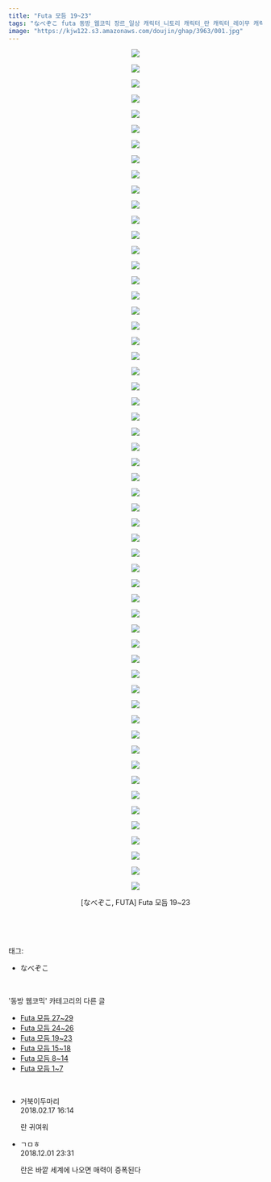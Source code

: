 ```yaml
---
title: "Futa 모듬 19~23"
tags: "なべぞこ futa 동방_웹코믹 장르_일상 캐릭터_니토리 캐릭터_란 캐릭터_레이무 캐릭터_린노스케 캐릭터_마리사 캐릭터_비봉 캐릭터_하타테"
image: "https://kjw122.s3.amazonaws.com/doujin/ghap/3963/001.jpg"
---
```

<div class="article">
<p style="text-align: center; clear: none; float: none;"><img src="{{ site.imgserver5 }}/ghap/3963/001.jpg"/></p>
<p style="text-align: center; clear: none; float: none;"><img src="{{ site.imgserver5 }}/ghap/3963/002.jpg"/></p>
<p style="text-align: center; clear: none; float: none;"><img src="{{ site.imgserver5 }}/ghap/3963/003.jpg"/></p>
<p style="text-align: center; clear: none; float: none;"><img src="{{ site.imgserver5 }}/ghap/3963/004.jpg"/></p>
<p style="text-align: center; clear: none; float: none;"><img src="{{ site.imgserver5 }}/ghap/3963/005.jpg"/></p>
<p style="text-align: center; clear: none; float: none;"><img src="{{ site.imgserver5 }}/ghap/3963/006.jpg"/></p>
<p style="text-align: center; clear: none; float: none;"><img src="{{ site.imgserver5 }}/ghap/3963/007.jpg"/></p>
<p style="text-align: center; clear: none; float: none;"><img src="{{ site.imgserver5 }}/ghap/3963/008.jpg"/></p>
<p style="text-align: center; clear: none; float: none;"><img src="{{ site.imgserver5 }}/ghap/3963/009.jpg"/></p>
<p style="text-align: center; clear: none; float: none;"><img src="{{ site.imgserver5 }}/ghap/3963/010.jpg"/></p>
<p style="text-align: center; clear: none; float: none;"><img src="{{ site.imgserver5 }}/ghap/3963/011.jpg"/></p>
<p style="text-align: center; clear: none; float: none;"><img src="{{ site.imgserver5 }}/ghap/3963/012.jpg"/></p>
<p style="text-align: center; clear: none; float: none;"><img src="{{ site.imgserver5 }}/ghap/3963/013.jpg"/></p>
<p style="text-align: center; clear: none; float: none;"><img src="{{ site.imgserver5 }}/ghap/3963/014.jpg"/></p>
<p style="text-align: center; clear: none; float: none;"><img src="{{ site.imgserver5 }}/ghap/3963/015.jpg"/></p>
<p style="text-align: center; clear: none; float: none;"><img src="{{ site.imgserver5 }}/ghap/3963/016.jpg"/></p>
<p style="text-align: center; clear: none; float: none;"><img src="{{ site.imgserver5 }}/ghap/3963/017.jpg"/></p>
<p style="text-align: center; clear: none; float: none;"><img src="{{ site.imgserver5 }}/ghap/3963/018.jpg"/></p>
<p style="text-align: center; clear: none; float: none;"><img src="{{ site.imgserver5 }}/ghap/3963/019.jpg"/></p>
<p style="text-align: center; clear: none; float: none;"><img src="{{ site.imgserver5 }}/ghap/3963/020.jpg"/></p>
<p style="text-align: center; clear: none; float: none;"><img src="{{ site.imgserver5 }}/ghap/3963/021.jpg"/></p>
<p style="text-align: center; clear: none; float: none;"><img src="{{ site.imgserver5 }}/ghap/3963/022.jpg"/></p>
<p style="text-align: center; clear: none; float: none;"><img src="{{ site.imgserver5 }}/ghap/3963/023.jpg"/></p>
<p style="text-align: center; clear: none; float: none;"><img src="{{ site.imgserver5 }}/ghap/3963/024.jpg"/></p>
<p style="text-align: center; clear: none; float: none;"><img src="{{ site.imgserver5 }}/ghap/3963/025.jpg"/></p>
<p style="text-align: center; clear: none; float: none;"><img src="{{ site.imgserver5 }}/ghap/3963/026.jpg"/></p>
<p style="text-align: center; clear: none; float: none;"><img src="{{ site.imgserver5 }}/ghap/3963/027.jpg"/></p>
<p style="text-align: center; clear: none; float: none;"><img src="{{ site.imgserver5 }}/ghap/3963/028.jpg"/></p>
<p style="text-align: center; clear: none; float: none;"><img src="{{ site.imgserver5 }}/ghap/3963/029.jpg"/></p>
<p style="text-align: center; clear: none; float: none;"><img src="{{ site.imgserver5 }}/ghap/3963/030.jpg"/></p>
<p style="text-align: center; clear: none; float: none;"><img src="{{ site.imgserver5 }}/ghap/3963/031.jpg"/></p>
<p style="text-align: center; clear: none; float: none;"><img src="{{ site.imgserver5 }}/ghap/3963/032.jpg"/></p>
<p style="text-align: center; clear: none; float: none;"><img src="{{ site.imgserver5 }}/ghap/3963/033.jpg"/></p>
<p style="text-align: center; clear: none; float: none;"><img src="{{ site.imgserver5 }}/ghap/3963/034.jpg"/></p>
<p style="text-align: center; clear: none; float: none;"><img src="{{ site.imgserver5 }}/ghap/3963/035.jpg"/></p>
<p style="text-align: center; clear: none; float: none;"><img src="{{ site.imgserver5 }}/ghap/3963/036.jpg"/></p>
<p style="text-align: center; clear: none; float: none;"><img src="{{ site.imgserver5 }}/ghap/3963/037.jpg"/></p>
<p style="text-align: center; clear: none; float: none;"><img src="{{ site.imgserver5 }}/ghap/3963/038.jpg"/></p>
<p style="text-align: center; clear: none; float: none;"><img src="{{ site.imgserver5 }}/ghap/3963/039.jpg"/></p>
<p style="text-align: center; clear: none; float: none;"><img src="{{ site.imgserver5 }}/ghap/3963/040.jpg"/></p>
<p style="text-align: center; clear: none; float: none;"><img src="{{ site.imgserver5 }}/ghap/3963/041.jpg"/></p>
<p style="text-align: center; clear: none; float: none;"><img src="{{ site.imgserver5 }}/ghap/3963/042.jpg"/></p>
<p style="text-align: center; clear: none; float: none;"><img src="{{ site.imgserver5 }}/ghap/3963/043.jpg"/></p>
<p style="text-align: center; clear: none; float: none;"><img src="{{ site.imgserver5 }}/ghap/3963/044.jpg"/></p>
<p style="text-align: center; clear: none; float: none;"><img src="{{ site.imgserver5 }}/ghap/3963/045.jpg"/></p>
<p style="text-align: center; clear: none; float: none;"><img src="{{ site.imgserver5 }}/ghap/3963/046.jpg"/></p>
<p style="text-align: center; clear: none; float: none;"><img src="{{ site.imgserver5 }}/ghap/3963/047.jpg"/></p>
<p style="text-align: center; clear: none; float: none;"><img src="{{ site.imgserver5 }}/ghap/3963/048.jpg"/></p>
<p style="text-align: center; clear: none; float: none;"><img src="{{ site.imgserver5 }}/ghap/3963/049.jpg"/></p>
<p style="text-align: center; clear: none; float: none;"><img src="{{ site.imgserver5 }}/ghap/3963/050.jpg"/></p>
<p style="text-align: center; clear: none; float: none;"><img src="{{ site.imgserver5 }}/ghap/3963/051.jpg"/></p>
<p style="text-align: center; clear: none; float: none;"><img src="{{ site.imgserver5 }}/ghap/3963/052.jpg"/></p>
<p style="text-align: center; clear: none; float: none;"><img src="{{ site.imgserver5 }}/ghap/3963/053.jpg"/></p>
<p style="text-align: center; clear: none; float: none;"><img src="{{ site.imgserver5 }}/ghap/3963/054.jpg"/></p>
<p style="text-align: center; clear: none; float: none;"><img src="{{ site.imgserver5 }}/ghap/3963/055.jpg"/></p>
<p style="text-align: center; clear: none; float: none;"><img src="{{ site.imgserver5 }}/ghap/3963/056.jpg"/></p>
<p style="text-align: center; clear: none; float: none;">[なべぞこ, FUTA] Futa 모듬 19~23</p>
<p><br/></p>
</div><br/>
<div class="tagTrail">
<p>태그: </p>
<ul>
<li>なべぞこ</li>
</ul>
</div><br/>
<div class="another">
<p>'동방 웹코믹' 카테고리의 다른 글</p>
<ul>
<li><a href="/ghap_3965">Futa 모듬 27~29</a></li>
<li><a href="/ghap_3964">Futa 모듬 24~26</a></li>
<li><a href="/ghap_3963">Futa 모듬 19~23</a></li>
<li><a href="/ghap_3962">Futa 모듬 15~18</a></li>
<li><a href="/ghap_3961">Futa 모듬 8~14</a></li>
<li><a href="/ghap_3960">Futa 모듬 1~7</a></li>
</ul>
</div><br/>
<div class="cb_module cb_fluid">
<div class="cb_wrt cb_profile">
<div class="comment">
<ul>
<li class="cb_thumb_off" id="comment15201007">
<div class="cb_comment_area">
<div class="cb_info_area">
<div class="cb_section">
<span class="cb_nick_name">거북이두마리</span>
</div>
<div class="cb_section">
<span class="cb_date">2018.02.17 16:14 </span>
</div>
</div>
<div class="cb_dsc_comment">
<p class="cb_dsc">
											란 귀여워
										</p>
</div>
</div></li>
<li class="cb_thumb_off" id="comment15381095">
<div class="cb_comment_area">
<div class="cb_info_area">
<div class="cb_section">
<span class="cb_nick_name">ㄱㅁㅎ</span>
</div>
<div class="cb_section">
<span class="cb_date">2018.12.01 23:31 </span>
</div>
</div>
<div class="cb_dsc_comment">
<p class="cb_dsc">
											란은 바깥 세계에 나오면 매력이 증폭된다
										</p>
</div>
</div></li>
</ul>
</div>
</div><!-- commentList close -->
</div><br/>
